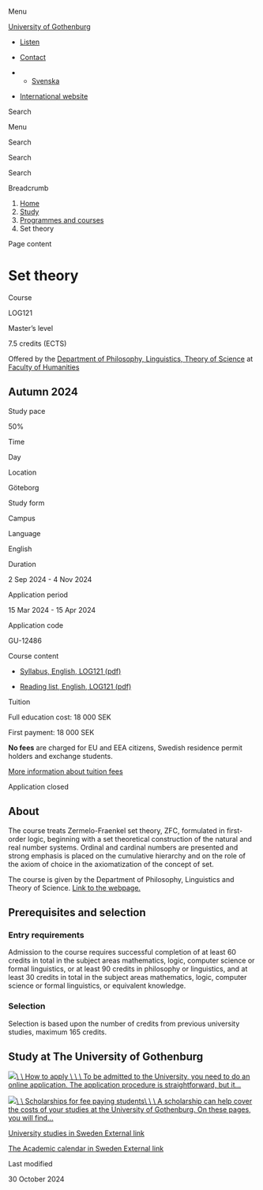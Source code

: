 Menu

[University of Gothenburg](/en)

- [Listen](//app-eu.readspeaker.com/cgi-bin/rsent?customerid=9467&lang=en_uk&readclass=region--content&url=https%3A%2F%2Fwww.gu.se%2Fen%2Fstudy-gothenburg%2Fset-theory-log121 "Listen with ReadSpeaker")

- [Contact](/en/contact)

- - [Svenska](/studera/hitta-utbildning/mangdteori-log121)
- [International website](/en/study-gothenburg/set-theory-log121)

Search


Menu


Search


Search

Search

Breadcrumb

1. [Home](/en)
2. [Study](/en/study-in-gothenburg)
3. [Programmes and courses](/en/study-in-gothenburg/study-options)
4. Set theory


Page content

# Set theory

Course


LOG121


Master’s level



7.5 credits (ECTS)



Offered by the
[Department of Philosophy, Linguistics, Theory of Science](https://www.gu.se/en/flov)
at
[Faculty of Humanities](https://www.gu.se/en/humanities)

## Autumn 2024

Study pace


50%

Time


Day

Location


Göteborg

Study form


Campus

Language


English

Duration


2 Sep 2024
\- 4 Nov 2024

Application period


15 Mar 2024
\- 15 Apr 2024

Application code


GU-12486

Course content


- [Syllabus, English, LOG121 (pdf)](https://kursplaner.gu.se/pdf/kurs/en/LOG121)


- [Reading list, English, LOG121 (pdf)](https://kursplaner.gu.se/english/LOG121_Litteratur_29011_H20.pdf)


Tuition


Full education cost: 18 000 SEK

First payment: 18 000 SEK

**No fees** are charged for EU and EEA citizens, Swedish residence permit holders and exchange students.

[More information about tuition fees](https://www.gu.se/en/study-in-gothenburg/apply/tuition-fees)

Application closed


## About

The course treats Zermelo-Fraenkel set theory, ZFC, formulated in first-order logic, beginning with a set theoretical construction of the natural and real number systems. Ordinal and cardinal numbers are presented and strong emphasis is placed on the cumulative hierarchy and on the role of the axiom of choice in the axiomatization of the concept of set.

The course is given by the Department of Philosophy, Linguistics and Theory of Science. [Link to the webpage.](https://www.gu.se/en/flov)

## Prerequisites and selection

### Entry requirements

Admission to the course requires successful completion of at least 60 credits in total in the subject areas mathematics, logic, computer science or formal linguistics, or at least 90 credits in philosophy or linguistics, and at least 30 credits in total in the subject areas mathematics, logic, computer science or formal linguistics, or equivalent knowledge.

### Selection

Selection is based upon the number of credits from previous university studies, maximum 165 credits.

## Study at The University of Gothenburg

[![](/sites/default/files/dynamic-image/dynamic_image_2188_218/public/2020-03/cytonn-photography-ZJEKICY5EXY-unsplash.jpg?media_id=2553&width=1904&height=208)\\
\\
How to apply \\
\\
\\
To be admitted to the University, you need to do an online application. The application procedure is straightforward, but it…](/en/study-in-gothenburg/apply)

[![](/sites/default/files/dynamic-image/dynamic_image_2188_218/public/2024-01/GU-7.jpg?media_id=95188&width=1904&height=208)\\
\\
Scholarships for fee paying students\\
\\
\\
A scholarship can help cover the costs of your studies at the University of Gothenburg. On these pages, you will find…](/en/study-in-gothenburg/apply/scholarships-for-fee-paying-students)

[University studies in Sweden External link](https://www.gu.se/en/study-in-gothenburg/before-you-arrive/university-studies-in-sweden "External link")

[The Academic calendar in Sweden External link](https://www.gu.se/en/study-in-gothenburg/when-you-are-here/academic-calendar "External link")

Last modified


30 October 2024